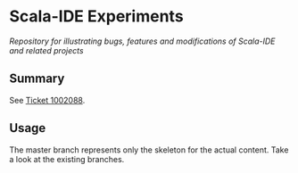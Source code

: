 # Scala-IDE Experiments
*Repository for illustrating bugs, features and modifications of Scala-IDE and related projects*

## Summary
See [Ticket 1002088](https://scala-ide-portfolio.assembla.com/spaces/scala-ide/tickets/1002088).

## Usage
The master branch represents only the skeleton for the actual content. Take a look at the existing branches.
